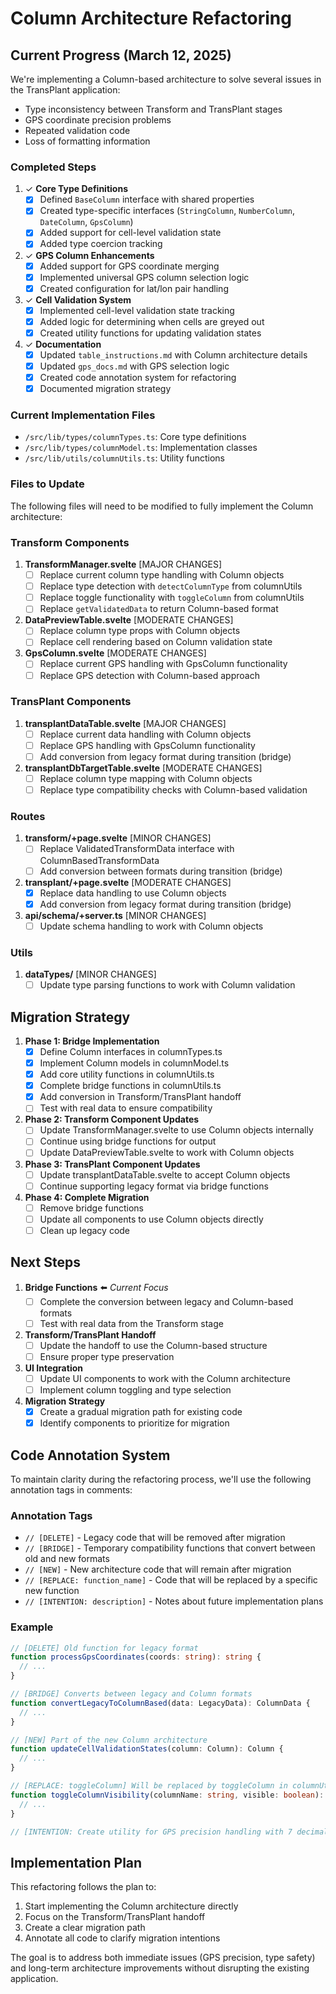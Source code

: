 # Column Architecture Refactoring

## Current Progress (March 12, 2025)

We're implementing a Column-based architecture to solve several issues in the TransPlant application:
- Type inconsistency between Transform and TransPlant stages
- GPS coordinate precision problems
- Repeated validation code
- Loss of formatting information

### Completed Steps

1. ✓ **Core Type Definitions**
   - [x] Defined `BaseColumn` interface with shared properties
   - [x] Created type-specific interfaces (`StringColumn`, `NumberColumn`, `DateColumn`, `GpsColumn`)
   - [x] Added support for cell-level validation state
   - [x] Added type coercion tracking

2. ✓ **GPS Column Enhancements**
   - [x] Added support for GPS coordinate merging
   - [x] Implemented universal GPS column selection logic
   - [x] Created configuration for lat/lon pair handling

3. ✓ **Cell Validation System**
   - [x] Implemented cell-level validation state tracking
   - [x] Added logic for determining when cells are greyed out
   - [x] Created utility functions for updating validation states

4. ✓ **Documentation**
   - [x] Updated `table_instructions.md` with Column architecture details
   - [x] Updated `gps_docs.md` with GPS selection logic
   - [x] Created code annotation system for refactoring
   - [x] Documented migration strategy

### Current Implementation Files

- `/src/lib/types/columnTypes.ts`: Core type definitions
- `/src/lib/types/columnModel.ts`: Implementation classes
- `/src/lib/utils/columnUtils.ts`: Utility functions

### Files to Update

The following files will need to be modified to fully implement the Column architecture:

### Transform Components

1. **TransformManager.svelte** [MAJOR CHANGES]
   - [ ] Replace current column type handling with Column objects
   - [ ] Replace type detection with `detectColumnType` from columnUtils
   - [ ] Replace toggle functionality with `toggleColumn` from columnUtils
   - [ ] Replace `getValidatedData` to return Column-based format

2. **DataPreviewTable.svelte** [MODERATE CHANGES]
   - [ ] Replace column type props with Column objects
   - [ ] Replace cell rendering based on Column validation state

3. **GpsColumn.svelte** [MODERATE CHANGES]
   - [ ] Replace current GPS handling with GpsColumn functionality
   - [ ] Replace GPS detection with Column-based approach

### TransPlant Components

1. **transplantDataTable.svelte** [MAJOR CHANGES]
   - [ ] Replace current data handling with Column objects
   - [ ] Replace GPS handling with GpsColumn functionality
   - [ ] Add conversion from legacy format during transition (bridge)

2. **transplantDbTargetTable.svelte** [MODERATE CHANGES]
   - [ ] Replace column type mapping with Column objects
   - [ ] Replace type compatibility checks with Column-based validation

### Routes

1. **transform/+page.svelte** [MINOR CHANGES]
   - [ ] Replace ValidatedTransformData interface with ColumnBasedTransformData
   - [ ] Add conversion between formats during transition (bridge)

2. **transplant/+page.svelte** [MODERATE CHANGES]
   - [x] Replace data handling to use Column objects
   - [x] Add conversion from legacy format during transition (bridge)

3. **api/schema/+server.ts** [MINOR CHANGES]
   - [ ] Update schema handling to work with Column objects

### Utils

1. **dataTypes/** [MINOR CHANGES]
   - [ ] Update type parsing functions to work with Column validation

## Migration Strategy

1. **Phase 1: Bridge Implementation**
   - [x] Define Column interfaces in columnTypes.ts
   - [x] Implement Column models in columnModel.ts
   - [x] Add core utility functions in columnUtils.ts
   - [x] Complete bridge functions in columnUtils.ts
   - [x] Add conversion in Transform/TransPlant handoff
   - [ ] Test with real data to ensure compatibility

2. **Phase 2: Transform Component Updates**
   - [ ] Update TransformManager.svelte to use Column objects internally
   - [ ] Continue using bridge functions for output
   - [ ] Update DataPreviewTable.svelte to work with Column objects

3. **Phase 3: TransPlant Component Updates**
   - [ ] Update transplantDataTable.svelte to accept Column objects
   - [ ] Continue supporting legacy format via bridge functions

4. **Phase 4: Complete Migration**
   - [ ] Remove bridge functions
   - [ ] Update all components to use Column objects directly
   - [ ] Clean up legacy code

## Next Steps

1. **Bridge Functions** ⬅️ *Current Focus*
   - [ ] Complete the conversion between legacy and Column-based formats
   - [ ] Test with real data from the Transform stage

2. **Transform/TransPlant Handoff**
   - [ ] Update the handoff to use the Column-based structure
   - [ ] Ensure proper type preservation

3. **UI Integration**
   - [ ] Update UI components to work with the Column architecture
   - [ ] Implement column toggling and type selection

4. **Migration Strategy**
   - [x] Create a gradual migration path for existing code
   - [x] Identify components to prioritize for migration

## Code Annotation System

To maintain clarity during the refactoring process, we'll use the following annotation tags in comments:

### Annotation Tags

- `// [DELETE]` - Legacy code that will be removed after migration
- `// [BRIDGE]` - Temporary compatibility functions that convert between old and new formats
- `// [NEW]` - New architecture code that will remain after migration
- `// [REPLACE: function_name]` - Code that will be replaced by a specific new function
- `// [INTENTION: description]` - Notes about future implementation plans

### Example

```typescript
// [DELETE] Old function for legacy format
function processGpsCoordinates(coords: string): string {
  // ...
}

// [BRIDGE] Converts between legacy and Column formats
function convertLegacyToColumnBased(data: LegacyData): ColumnData {
  // ...
}

// [NEW] Part of the new Column architecture
function updateCellValidationStates(column: Column): Column {
  // ...
}

// [REPLACE: toggleColumn] Will be replaced by toggleColumn in columnUtils.ts
function toggleColumnVisibility(columnName: string, visible: boolean): void {
  // ...
}

// [INTENTION: Create utility for GPS precision handling with 7 decimal places]
```

## Implementation Plan

This refactoring follows the plan to:
1. Start implementing the Column architecture directly
2. Focus on the Transform/TransPlant handoff
3. Create a clear migration path
4. Annotate all code to clarify migration intentions

The goal is to address both immediate issues (GPS precision, type safety) and long-term architecture improvements without disrupting the existing application.
